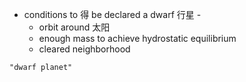 - conditions to 得 be declared a dwarf 行星 -
	- orbit around 太阳  
	- enough mass to achieve hydrostatic equilibrium
	- cleared neighborhood

```query
"dwarf planet"
```